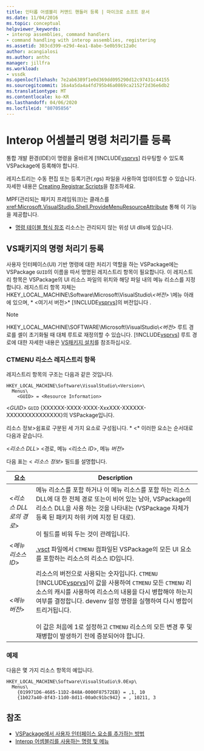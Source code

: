```yaml
---
title: 인터롭 어셈블리 커맨드 핸들러 등록 | 마이크로 소프트 문서
ms.date: 11/04/2016
ms.topic: conceptual
helpviewer_keywords:
- interop assemblies, command handlers
- command handling with interop assemblies, registering
ms.assetid: 303cd399-e29d-4ea1-8abe-5e0b59c12a0c
author: acangialosi
ms.author: anthc
manager: jillfra
ms.workload:
- vssdk
ms.openlocfilehash: 7e2ab6389f1e0d369dd095290d12c97431c44155
ms.sourcegitcommit: 16a4a5da4a4fd795b46a0869ca2152f2d36e6db2
ms.translationtype: MT
ms.contentlocale: ko-KR
ms.lasthandoff: 04/06/2020
ms.locfileid: "80705856"
---
```

# <a name="registering-interop-assembly-command-handlers"></a>Interop 어셈블리 명령 처리기를 등록
통합 개발 환경(IDE)이 명령을 올바르게 [!INCLUDE[vsprvs](../../code-quality/includes/vsprvs_md.md)] 라우팅할 수 있도록 VSPackage에 등록해야 합니다.

 레지스트리는 수동 편집 또는 등록기관(.rgs) 파일을 사용하여 업데이트할 수 있습니다. 자세한 내용은 [Creating Registrar Scripts](/cpp/atl/creating-registrar-scripts)을 참조하세요.

 MPF(관리되는 패키지 프레임워크)는 클래스를 <xref:Microsoft.VisualStudio.Shell.ProvideMenuResourceAttribute> 통해 이 기능을 제공합니다.

- [명령 테이블 형식 참조](https://msdn.microsoft.com/library/09e9c6ef-9863-48de-9483-d45b7b7c798f) 리소스는 관리되지 않는 위성 UI dlls에 있습니다.

## <a name="command-handler-registration-of-a-vspackage"></a>VS패키지의 명령 처리기 등록
 사용자 인터페이스(UI) 기반 명령에 대한 처리기 역할을 하는 VSPackage에는 VSPackage `GUID`의 이름을 따서 명명된 레지스트리 항목이 필요합니다. 이 레지스트리 항목은 VSPackage의 UI 리소스 파일의 위치와 해당 파일 내의 메뉴 리소스를 지정합니다. 레지스트리 항목 자체는 HKEY_LOCAL_MACHINE\Software\Microsoft\VisualStudio\\*\<버전>* \메뉴 아래에 있으며, * \<여기서 버전>* [!INCLUDE[vsprvs](../../code-quality/includes/vsprvs_md.md)]의 버전입니다 .

> [!NOTE]
> HKEY_LOCAL_MACHINE\SOFTWARE\Microsoft\VisualStudio\\*\<버전>* 루트 경로를 셸이 초기화될 때 대체 루트로 재정의할 수 있습니다. [!INCLUDE[vsprvs](../../code-quality/includes/vsprvs_md.md)] 루트 경로에 대한 자세한 내용은 [VS패키지 설치](../../extensibility/internals/installing-vspackages-with-windows-installer.md)를 참조하십시오.

### <a name="the-ctmenu-resource-registry-entry"></a>CTMENU 리소스 레지스트리 항목
 레지스트리 항목의 구조는 다음과 같은 것입니다.

```
HKEY_LOCAL_MACHINE\Software\VisualStudio\<Version>\
  Menus\
    <GUID> = <Resource Information>
```

 \<*GUID*> `GUID` {XXXXXX-XXXX-XXXX-XxxXXX-XXXXXX-XXXXXXXXXXXXXXX}의 VSPackage입니다.

 리소스 정보>쉼표로 구분된 세 가지 요소로 구성됩니다. * \<* 이러한 요소는 순서대로 다음과 같습니다.

 \<*리소스 DLL*> \<경로, 메뉴 \<리소스 *ID*>, 메뉴 *버전*>

 다음 표는 \< *리소스 정보*> 필드를 설명합니다.

| 요소 | Description |
|---------------------------| - |
| \<*리소스 DLL로의 경로*> | 메뉴 리소스를 포함 하거나 이 메뉴 리소스를 포함 하는 리소스 DLL에 대 한 전체 경로 또는이 비어 있는 남아, VSPackage의 리소스 DLL을 사용 하는 것을 나타내는 (VSPackage 자체가 등록 된 패키지 하위 키에 지정 된 대로).<br /><br /> 이 필드를 비워 두는 것이 관례입니다. |
| \<*메뉴 리소스 ID*> | [.vsct](../../extensibility/internals/visual-studio-command-table-dot-vsct-files.md) 파일에서 `CTMENU` 컴파일된 VSPackage의 모든 UI 요소를 포함하는 리소스의 리소스 ID입니다. |
| \<*메뉴 버전*> | 리소스의 버전으로 사용되는 숫자입니다. `CTMENU` [!INCLUDE[vsprvs](../../code-quality/includes/vsprvs_md.md)]이 값을 사용하여 `CTMENU` 모든 `CTMENU` 리소스의 캐시를 사용하여 리소스의 내용을 다시 병합해야 하는지 여부를 결정합니다. devenv 설정 명령을 실행하여 다시 병합이 트리거됩니다.<br /><br /> 이 값은 처음에 1로 설정하고 `CTMENU` 리소스의 모든 변경 후 및 재병합이 발생하기 전에 증분되어야 합니다. |

### <a name="example"></a>예제
 다음은 몇 가지 리소스 항목의 예입니다.

```
HKEY_LOCAL_MACHINE\Software\VisualStudio\9.0Exp\
  Menus\
    {019971D6-4685-11D2-B48A-0000F87572EB} = ,1, 10
    {1b027a40-8f43-11d0-8d11-00a0c91bc942} = , 10211, 3
```

## <a name="see-also"></a>참조
- [VSPackage에서 사용자 인터페이스 요소를 추가하는 방법](../../extensibility/internals/how-vspackages-add-user-interface-elements.md)
- [Interop 어셈블리를 사용하는 명령 및 메뉴](../../extensibility/internals/commands-and-menus-that-use-interop-assemblies.md)
